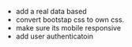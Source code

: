 * add a real data based 
* convert bootstap css to own css. 
* make sure its mobile responsive
* add user authenticatoin